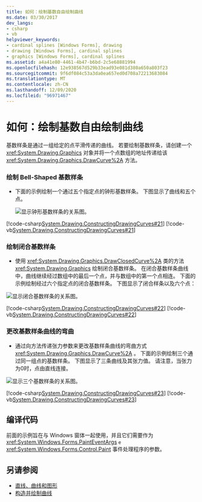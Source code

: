 ```yaml
---
title: 如何：绘制基数自由绘制曲线
ms.date: 03/30/2017
dev_langs:
- csharp
- vb
helpviewer_keywords:
- cardinal splines [Windows Forms], drawing
- drawing [Windows Forms], cardinal splines
- graphics [Windows Forms], cardinal splines
ms.assetid: a4a41e80-4461-4b47-b6bd-2c5e68881994
ms.openlocfilehash: 12e938567d529b33ead93e081d380a650a803f23
ms.sourcegitcommit: 9f6df084c53a3da0ea657ed0d708a72213683084
ms.translationtype: MT
ms.contentlocale: zh-CN
ms.lasthandoff: 12/09/2020
ms.locfileid: "96971467"
---
```

# <a name="how-to-draw-cardinal-splines"></a>如何：绘制基数自由绘制曲线
基数样条是通过一组给定的点平滑传递的曲线。 若要绘制基数样条，请创建一个 <xref:System.Drawing.Graphics> 对象并将一个点数组的地址传递给该 <xref:System.Drawing.Graphics.DrawCurve%2A> 方法。  
  
### <a name="drawing-a-bell-shaped-cardinal-spline"></a>绘制 Bell-Shaped 基数样条  
  
- 下面的示例绘制一个通过五个指定点的钟形基数样条。 下图显示了曲线和五个点。  
  
     ![显示钟形基数样条的关系图。](./media/how-to-draw-cardinal-splines/bell-shaped-cardinal-spline.png)  
  
 [!code-csharp[System.Drawing.ConstructingDrawingCurves#21](~/samples/snippets/csharp/VS_Snippets_Winforms/System.Drawing.ConstructingDrawingCurves/CS/Class1.cs#21)]
 [!code-vb[System.Drawing.ConstructingDrawingCurves#21](~/samples/snippets/visualbasic/VS_Snippets_Winforms/System.Drawing.ConstructingDrawingCurves/VB/Class1.vb#21)]  
  
### <a name="drawing-a-closed-cardinal-spline"></a>绘制闭合基数样条  
  
- 使用 <xref:System.Drawing.Graphics.DrawClosedCurve%2A> 类的方法 <xref:System.Drawing.Graphics> 绘制闭合基数样条。 在闭合基数样条曲线中，曲线继续经过数组中的最后一个点，并与数组中的第一个点相连。 下面的示例绘制经过六个指定点的闭合基数样条。 下图显示了闭合样条以及六个点：  
  
 ![显示闭合基数样条的关系图。](./media/how-to-draw-cardinal-splines/closed-cardinal-spine.png)  
  
 [!code-csharp[System.Drawing.ConstructingDrawingCurves#22](~/samples/snippets/csharp/VS_Snippets_Winforms/System.Drawing.ConstructingDrawingCurves/CS/Class1.cs#22)]
 [!code-vb[System.Drawing.ConstructingDrawingCurves#22](~/samples/snippets/visualbasic/VS_Snippets_Winforms/System.Drawing.ConstructingDrawingCurves/VB/Class1.vb#22)]  
  
### <a name="changing-the-bend-of-a-cardinal-spline"></a>更改基数样条曲线的弯曲  
  
- 通过向方法传递张力参数来更改基数样条曲线的弯曲方式 <xref:System.Drawing.Graphics.DrawCurve%2A> 。 下面的示例绘制三个通过同一组点的基数样条。 下图显示了三条曲线及其张力值。 请注意，当张力为0时，点由直线连接。  
  
 ![显示三个基数样条的关系图。](./media/how-to-draw-cardinal-splines/three-cardinal-splines.png)  
  
 [!code-csharp[System.Drawing.ConstructingDrawingCurves#23](~/samples/snippets/csharp/VS_Snippets_Winforms/System.Drawing.ConstructingDrawingCurves/CS/Class1.cs#23)]
 [!code-vb[System.Drawing.ConstructingDrawingCurves#23](~/samples/snippets/visualbasic/VS_Snippets_Winforms/System.Drawing.ConstructingDrawingCurves/VB/Class1.vb#23)]  
  
## <a name="compiling-the-code"></a>编译代码  
 前面的示例旨在与 Windows 窗体一起使用，并且它们需要作为 <xref:System.Windows.Forms.PaintEventArgs> `e` <xref:System.Windows.Forms.Control.Paint> 事件处理程序的参数。  
  
## <a name="see-also"></a>另请参阅

- [直线、曲线和图形](lines-curves-and-shapes.md)
- [构造并绘制曲线](constructing-and-drawing-curves.md)
